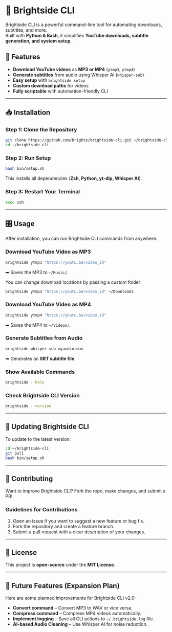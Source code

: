 # 🚀 Brightside CLI

Brightside CLI is a powerful command-line tool for automating downloads, subtitles, and more.  
Built with **Python & Bash**, it simplifies **YouTube downloads, subtitle generation, and system setup**.

## 🎯 Features
- **Download YouTube videos** as **MP3 or MP4** (`ytmp3`, `ytmp4`)
- **Generate subtitles** from audio using Whisper AI (`whisper-sub`)
- **Easy setup** with `brightside setup`
- **Custom download paths** for videos
- **Fully scriptable** with automation-friendly CLI

---

## 📥 Installation

### **Step 1: Clone the Repository**
```bash
git clone https://github.com/br1ghts/brightside-cli.git ~/brightside-cli
cd ~/brightside-cli
```

### **Step 2: Run Setup**
```bash
bash bin/setup.sh
```
This installs all dependencies (**Zsh, Python, yt-dlp, Whisper AI**).

### **Step 3: Restart Your Terminal**
```bash
exec zsh
```

---

## 🎛️ Usage

After installation, you can run Brightside CLI commands from anywhere.

### **Download YouTube Video as MP3**
```bash 
brightside ytmp3 "https://youtu.be/video_id"
```
➡ Saves the MP3 to `~/Music/`.

You can change download locations by passing a custom folder:
```bash
brightside ytmp3 "https://youtu.be/video_id" ~/Downloads
```

### **Download YouTube Video as MP4**
```bash
brightside ytmp4 "https://youtu.be/video_id"
```
➡ Saves the MP4 to `~/Videos/`.

### **Generate Subtitles from Audio**
```bash
brightside whisper-sub myaudio.wav
```
➡ Generates an **SRT subtitle file**.

### **Show Available Commands**
```bash
brightside --help
```

### **Check Brightside CLI Version**
```bash
brightside --version
```

---

## 🔄 Updating Brightside CLI

To update to the latest version:
```bash
cd ~/brightside-cli
git pull
bash bin/setup.sh
```

---

## 🤝 Contributing

Want to improve Brightside CLI? Fork the repo, make changes, and submit a PR!

### **Guidelines for Contributions**
1. Open an issue if you want to suggest a new feature or bug fix.
2. Fork the repository and create a feature branch.
3. Submit a pull request with a clear description of your changes.

---

## 📜 License

This project is **open-source** under the **MIT License**.

---

## 📅 Future Features (Expansion Plan)

Here are some planned improvements for Brightside CLI v2.0:

- **Convert command** – Convert MP3 to WAV or vice versa.
- **Compress command** – Compress MP4 videos automatically.
- **Implement logging** – Save all CLI actions to `~/.brightside.log` file.
- **AI-based Audio Cleaning** – Use Whisper AI for noise reduction.